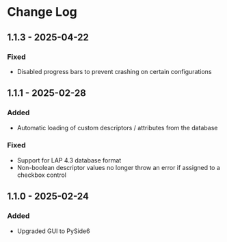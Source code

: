 # Change Log

## 1.1.3 - 2025-04-22

### Fixed

- Disabled progress bars to prevent crashing on certain configurations


## 1.1.1 - 2025-02-28

### Added

- Automatic loading of custom descriptors / attributes from the database

### Fixed

- Support for LAP 4.3 database format
- Non-boolean descriptor values no longer throw an error if assigned to a checkbox control


## 1.1.0 - 2025-02-24

### Added

- Upgraded GUI to PySide6
